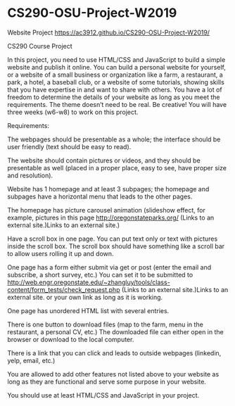 # CS290-OSU-Project-W2019
Website Project
https://ac3912.github.io/CS290-OSU-Project-W2019/

CS290 Course Project

In this project, you need to use HTML/CSS and JavaScript to build a simple website and publish it online. You can build a personal website for yourself, or a website of a small business or organization like a farm, a restaurant, a park, a hotel, a baseball club, or a website of some tutorials, showing skills that you have expertise in and want to share with others. You have a lot of freedom to determine the details of your website as long as you meet the requirements.  The theme doesn’t need to be real. Be creative! You will have three weeks (w6-w8) to work on this project. 

 

Requirements:

The webpages should be presentable as a whole; the interface should be user friendly (text should be easy to read).

The website should contain pictures or videos, and they should be presentable as well (placed in a proper place, easy to see, have proper size and resolution).

Website has 1 homepage and at least 3 subpages; the homepage and subpages have a horizontal menu that leads to the other pages.

The homepage has picture carousel animation (slideshow effect, for example, pictures in this page http://oregonstateparks.org/ (Links to an external site.)Links to an external site.)

Have a scroll box in one page. You can put text only or text with pictures inside the scroll box.  The scroll box should have something like a scroll bar to allow users rolling it up and down.

One page has a form either submit via get or post (enter the email and subscribe, a short survey, etc.)  You can set it to be submitted to http://web.engr.oregonstate.edu/~zhangluy/tools/class-content/form_tests/check_request.php (Links to an external site.)Links to an external site. or your own link as long as it is working.

One page has unordered HTML list with several entries.

There is one button to download files (map to the farm, menu in the restaurant, a personal CV, etc.) The downloaded file can either open in the browser or download to the local computer.

There is a link that you can click and leads to outside webpages (linkedin, yelp, email, etc.)

You are allowed to add other features not listed above to your website as long as they are functional and serve some purpose in your website.

You should use at least HTML/CSS and JavaScript in your project.
 
